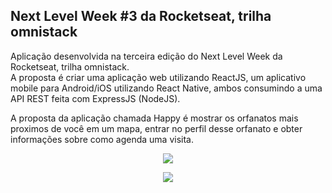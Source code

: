 
## Next Level Week #3 da Rocketseat, trilha omnistack

Aplicação desenvolvida na terceira edição do Next Level Week da Rocketseat, trilha omnistack.  
A proposta é criar uma aplicação web utilizando ReactJS, um aplicativo mobile para Android/iOS utilizando React Native, ambos consumindo a uma API REST feita com ExpressJS (NodeJS).

A proposta da aplicação chamada Happy é mostrar os orfanatos mais proximos de você em um mapa, entrar no perfil desse orfanato e obter informações sobre como agenda uma visita.

<p align="center">
  <img src="https://github.com/bruzt/rocketseat-nlw-3-omnistack/blob/master/gif1.gif?raw=true">
</p>
<p align="center">
  <img src="https://github.com/bruzt/rocketseat-nlw-3-omnistack/blob/master/gif2.gif?raw=true">
</p>
